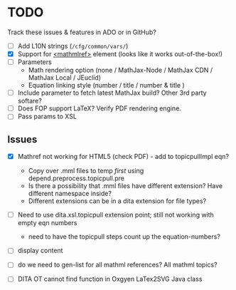 # TODO

Track these issues & features in ADO or in GitHub?

* [ ] Add L10N strings (`/cfg/common/vars/`)
* [x] Support for [&lt;mathmlref&gt;](https://docs.oasis-open.org/dita/dita/v1.3/os/part2-tech-content/langRef/technicalContent/mathmlref.html) element (looks like it works out-of-the-box!)
* [ ] Parameters
    - Math rendering option (none / MathJax-Node / MathJax CDN / MathJax Local / JEuclid)
    - Equation linking style (number / title / number & title )
* [ ] Include parameter to fetch latest MathJax build? Other 3rd party softare?
* [ ] Does FOP support LaTeX? Verify PDF rendering engine.
* [ ] Pass params to XSL

## Issues

* [x] Mathref not working for HTML5 (check PDF) - add to topicpullImpl eqn? 
    - Copy over .mml files to temp *first* using depend.preprocess.topicpull.pre
    - Is there a possibility that .mml files have different extension? Have different namespace inside?
    - Different extensions can be in a dita extension for file types?
* [ ] Need to use dita.xsl.topicpull extension point; still not working with empty eqn numbers
    - need to have the topicpull steps count up the equation-numbers?
* [ ] display content 
* [ ] do we need to gen-list for all mathml references? All mathml topics?
* [ ] DITA OT cannot find function in Oxgyen LaTex2SVG Java class

